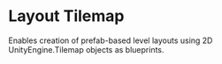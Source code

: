 # Layout Tilemap

Enables creation of prefab-based level layouts using 2D UnityEngine.Tilemap objects as blueprints.